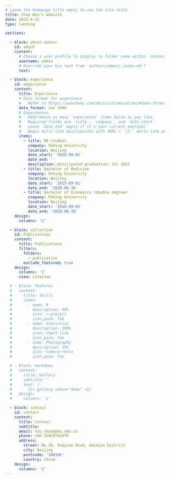 ```yaml
---
# Leave the homepage title empty to use the site title
title: Chao Hou's website
date: 2023-4-15
type: landing

sections:

  - block: about.avatar
    id: about
    content:
      # Choose a user profile to display (a folder name within `content/authors/`)
      username: admin
      # Override your bio text from `authors/admin/_index.md`?
      text:

  - block: experience
    id: experience
    content:
      title: Experience
      # Date format for experience
      #   Refer to https://wowchemy.com/docs/customization/#date-format
      date_format: Jan 2006
      # Experiences.
      #   Add/remove as many `experience` items below as you like.
      #   Required fields are `title`, `company`, and `date_start`.
      #   Leave `date_end` empty if it's your current employer.
      #   Begin multi-line descriptions with YAML's `|2-` multi-line prefix.
      items:
        - title: MD student
          company: Peking University
          location: Beijing
          date_start: '2020-09-01'
          date_end: ''
          description: Anticipated graduation: Jul 2023
        - title: Bachelor of Medicine
          company: Peking University
          location: Beijing
          date_start: '2015-09-01'
          date_end: '2020-06-30'
        - title: Bachelor of Economics (double degree)
          company: Peking University
          location: Beijing
          date_start: '2016-09-01'
          date_end: '2020-06-30'
    design:
      columns: '2'

  - block: collection
    id: Publications
    content:
      title: Publications
      filters:
        folders:
          - publication
        exclude_featured: true
    design:
      columns: '1'
      view: citation

  # - block: features
  #   content:
  #     title: Skills
  #     items:
  #       - name: R
  #         description: 90%
  #         icon: r-project
  #         icon_pack: fab
  #       - name: Statistics
  #         description: 100%
  #         icon: chart-line
  #         icon_pack: fas
  #       - name: Photography
  #         description: 10%
  #         icon: camera-retro
  #         icon_pack: fas

  # - block: markdown
  #   content:
  #     title: Gallery
  #     subtitle: ''
  #     text: |-
  #       {{< gallery album="demo" >}}
  #   design:
  #     columns: '1'

  - block: contact
    id: contact
    content:
      title: Contact
      subtitle:
      email: hou_chao@pku.edu.cn
      phone: +86 15810702076
      address:
        street: No.38, Xueyuan Road, Haidian District
        city: Beijing
        postcode: '100191'
        country: China
    design:
      columns: '2'
---
```

